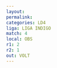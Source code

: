 ```yaml
---
layout: 
permalink: 
categories: LD4
liga: LIGA INDIGO
match: 4
local: OBS
r1: 2
r2: 1
out: VOLT
---
```

